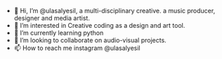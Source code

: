 - 👋 Hi, I’m @ulasalyesil, a multi-disciplinary creative. a music producer, designer and media artist.
- 👀 I’m interested in Creative coding as a design and art tool.
- 🌱 I’m currently learning python
- 💞️ I’m looking to collaborate on audio-visual projects.
- 📫 How to reach me instagram @ulasalyesil

<!---
ulasalyesil/ulasalyesil is a ✨ special ✨ repository because its `README.md` (this file) appears on your GitHub profile.
You can click the Preview link to take a look at your changes.
--->
